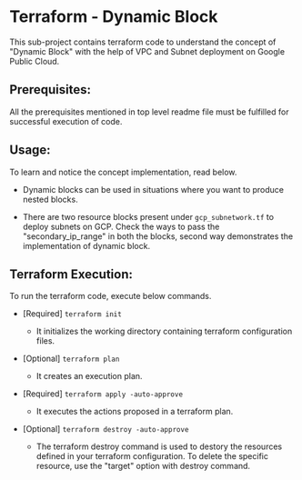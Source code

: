 # Terraform - Dynamic Block
This sub-project contains terraform code to understand the concept of "Dynamic Block" with the help of VPC and Subnet deployment on Google Public Cloud.

## Prerequisites:
All the prerequisites mentioned in top level readme file must be fulfilled for successful execution of code.

## Usage:
To learn and notice the concept implementation, read below.

-   Dynamic blocks can be used in situations where you want to produce nested blocks.

-   There are two resource blocks present under `gcp_subnetwork.tf` to deploy subnets on GCP. Check the ways to pass the "secondary_ip_range" in both the blocks, second way demonstrates the implementation of dynamic block.

## Terraform Execution:
To run the terraform code, execute below commands.

-   [Required] `terraform init`
    -   It initializes the working directory containing terraform configuration files.

-   [Optional] `terraform plan`
    -   It creates an execution plan.

-   [Required] `terraform apply -auto-approve`
    -   It executes the actions proposed in a terraform plan.

-   [Optional] `terraform destroy -auto-approve`
    -   The terraform destroy command is used to destory the resources defined in your terraform configuration. To delete the specific resource, use the "target" option with destroy command.